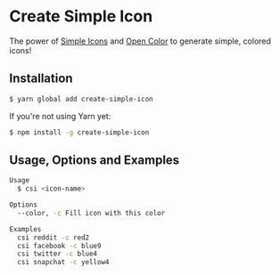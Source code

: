 # Create Simple Icon

The power of [Simple Icons](https://simpleicons.org) and [Open Color](https://github.com/yeun/open-color) to generate simple, colored icons!

## Installation

```bash
$ yarn global add create-simple-icon
```

If you're not using Yarn yet:

```bash
$ npm install -g create-simple-icon
```

## Usage, Options and Examples

```bash
Usage
  $ csi <icon-name>

Options
  --color, -c Fill icon with this color

Examples
  csi reddit -c red2
  csi facebook -c blue9
  csi twitter -c blue4
  csi snapchat -c yellow4
```
